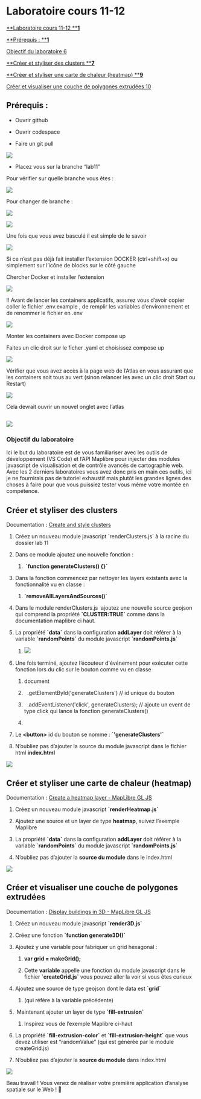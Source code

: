 # Laboratoire cours 11-12

[**Laboratoire cours 11-12 ****1**](https://docs.google.com/document/d/1RMvJ2OjrlZe3YlsK7rlI5QAY4Ld-JLKV9fnR-8O9oAQ/edit#heading=h.6xp8lo9ezpif)

[**Prérequis : ****1**](https://docs.google.com/document/d/1RMvJ2OjrlZe3YlsK7rlI5QAY4Ld-JLKV9fnR-8O9oAQ/edit#heading=h.ow87l5ef1vz6)

[Objectif du laboratoire 6](https://docs.google.com/document/d/1RMvJ2OjrlZe3YlsK7rlI5QAY4Ld-JLKV9fnR-8O9oAQ/edit#heading=h.s1d1cfdc34oi)

[**Créer et styliser des clusters ****7**](https://docs.google.com/document/d/1RMvJ2OjrlZe3YlsK7rlI5QAY4Ld-JLKV9fnR-8O9oAQ/edit#heading=h.86zhcmbby4fa)

[**Créer et styliser une carte de chaleur (heatmap) ****9**](https://docs.google.com/document/d/1RMvJ2OjrlZe3YlsK7rlI5QAY4Ld-JLKV9fnR-8O9oAQ/edit#heading=h.t1qmum80efu0)

[Créer et visualiser une couche de polygones extrudées 10](https://docs.google.com/document/d/1RMvJ2OjrlZe3YlsK7rlI5QAY4Ld-JLKV9fnR-8O9oAQ/edit#heading=h.jpcosgmr1kuw)


##

## Prérequis : 

- Ouvrir github

- Ouvrir codespace 

- Faire un git pull

![](https://lh7-us.googleusercontent.com/PEiqhjN9TVAw7nAv1KoN4u54TYikxusm77fikHWHK8rFBxRWrvS6GYA4hII43ILChFkcAfJSMEWVKkMbiOTcmJl8_8vs2QbDDquI4L7O_RfOf037ZE95vENAHswBTUm3T_HfijH7TYzNyZ73Zsr6EWw)

- Placez vous sur la branche “lab11”

Pour vérifier sur quelle branche vous êtes : 

![](https://lh7-us.googleusercontent.com/skkO_WMhS_uwTAwhw5UoxyX324D52ueNr7kVnM3PQFWim9H109Z5apwoBmPnUmWJvRf_ZbAxlYUVsC6njUws3ScJLESU0WHbCbJceCOQaYFtlZVAX351UAqOdZKxW5cE7j8RlgGq89u4sxe_z_GKfIk)

Pour changer de branche : 

![](https://lh7-us.googleusercontent.com/8tj8cF7keyxqKPPavRVsn_xH9z7AUoaomSbATKrM2Xw1zJ0esVLqTL94Mv8VeVY0F_ZU99XBlsPZWHkKpVMJU1h6BOB-INE9qIYHM4U-T-bse9ns35kNcyl6MNy2od6jKtzSzHYOxvY9DhshpbVwstY)

![](https://lh7-us.googleusercontent.com/uAx3D73Jb63GS9Y0yVgawIesuz3DujoPgcY7KHqGkbcBZbRoryx0tMO7qV7adnx8Ikz4v260S0oagb7wZmyBELiQo8p01lM5bHeZ6-192POXMuK5CKsJUbkVNWldgOCSpE31rWla2qaO1CSyUHJOsjE)

Une fois que vous avez basculé il est simple de le savoir

![](https://lh7-us.googleusercontent.com/HdPIoeygi5e9AjUCYDi_HlAggxpQ5dpv17Or08c2QvYXuASDn-e_IbRYN5NnEJorAx_YUFq_2uMUU8RZ0BIMMI_EISMi5PB_CIlPi2A1jza84k4gl8i3AOWesrMa5vMOmjzzlG7zGcMPKEi5b4T5DzY)

Si ce n’est pas déjà fait installer l’extension DOCKER (ctrl+shift+x) ou simplement sur l’icône de blocks sur le côté gauche

Chercher Docker et installer l’extension

![](https://lh7-us.googleusercontent.com/p0pLTcapi9GR8Jf-96At_W0CsJx0TYtWQpERNKVIBhmRXd92gTOMKiNLeq6tmk2su63bTkoCAUF41JYZOvGiV-DntOB1JY-M4kQlk7cv8k63e60YnOV_ULLxiTVDFm9dwkhEssBmjxCHJ96q-cnG5WI)

!! Avant de lancer les containers applicatifs, assurez vous d’avoir copier coller le fichier .env.example , de remplir les variables d’environnement et de renommer le fichier en .env

![](https://lh7-us.googleusercontent.com/OcOEyUVSiBEyL7b9v-wIFvjZ7prB0TNh5XvbBtIq2N3d1jfEie7rFzoLi_RDJ_QfyjaJBuiYS3-fDXDIce7SBJkeUAZgTmDzpkQ3tl7HVaCimtplY4523OkIMNWcT7vCZz9QedgGZSgpV0CVB4LH-1c)

Monter les containers avec Docker compose up

Faites un clic droit sur le ficher .yaml et choisissez compose up

![](https://lh7-us.googleusercontent.com/DAszHCjTYyhuAuGLzuV3x7S68JfbivDSG43TH5XxAQ9-V5JzMHCPz30Oe1j8XscTMkqKpHJs8zQ5znbbNkrLl2He2jP-uOVNbp2kbm_yy-WEtXQ5u1Cr2C6zMKr0_3WIrq7sE_2lb5RUCErBk38C2P8)

Vérifier que vous avez accès à la page web de l’Atlas en vous assurant que les containers soit tous au vert (sinon relancer les avec un clic droit Start ou Restart)

![](https://lh7-us.googleusercontent.com/bW6LOTUJmbdrjXkIzmyW8iFSRBzisT-5uNb9rvfsIA4tlSk8Q-adcuI8nETLB_UVC_PBBJGtOtCs2tHvhh036OIxsmuW5vgrxaRbh2Iqz8UvBT88uY3oGYjHcNhWula0y4xDfhdmzUIG5MmXmJIorfc)

Cela devrait ouvrir un nouvel onglet avec l’atlas


## ![](https://lh7-us.googleusercontent.com/dcensSRc5JHBqjTMWcLK-WvYHviu28LrsCP7YUCPOBeFX3sMBhJZYcm8RRJS9b_1ZaFaBJbm-dtXOmoaYkkOygNK53UnvYczVCgpX6CZAjnTORVCWo0Q8U1_lwTehARXnv8D8Khe-8JRf7I3HiJY_fI)

### Objectif du laboratoire

Ici le but du laboratoire est de vous familiariser avec les outils de développement (VS Code) et l’API Maplibre pour injecter des modules javascript de visualisation et de contrôle avancés de cartographie web. Avec les 2 derniers laboratoires vous avez donc pris en main ces outils, ici je ne fournirais pas de tutoriel exhaustif mais plutôt les grandes lignes des choses à faire pour que vous puissiez tester vous même votre montée en compétence.


###

## Créer et styliser des clusters

Documentation : [Create and style clusters](https://maplibre.org/maplibre-gl-js/docs/examples/cluster/)

1. Créez un nouveau module javascript \`renderClusters.js\` à la racine du dossier lab 11 

2. Dans ce module ajoutez une nouvelle fonction :

   1.  **\`function generateClusters() {}\`**

3. Dans la fonction commencez par nettoyer les layers existants avec la fonctionnalité vu en classe : 

   1. **\`removeAllLayersAndSources()\`**

4. Dans le module renderClusters.js  ajoutez une nouvelle source geojson qui comprend la propriété **\`CLUSTER:TRUE\`** comme dans la documentation maplibre ci haut.

5. La propriété **\`data\`** dans la configuration **addLayer** doit référer à la variable **\`randomPoints\`** du module javascript **\`randomPoints.js\`**

   1. ****![](https://lh7-us.googleusercontent.com/HvhLjoKBdwoTQ4c43Wwsc8M8ya02dYW_CsZeuUu-GXkhC9C_6ICFTxXxyPU6eMimh3sO0XDUpPJAbkflRNvQ06z7er6b-VGJ8GMPeBHxC8Omf2aEeRCS6sa-_RdJsKOx_Z45j7ZBEdfgW6GdpW7JOFA)****

6. Une fois terminé, ajoutez l’écouteur d'événement pour exécuter cette fonction lors du clic sur le bouton comme vu en classe

   1. document

   2.   .getElementById('generateClusters') // id unique du bouton

   3.   .addEventListener('click', generateClusters); // ajoute un event de type click qui lance la fonction generateClusters()

   4.

7. Le **\<button>** id du bouton se nomme : **\`'generateClusters'\`**

8. N’oubliez pas d’ajouter la source du module javascript dans le fichier html **index.html**

![](https://lh7-us.googleusercontent.com/BRan0mUqMTae7QFGN0GMKBKWh13_BYfP-XuG68u5EXWZENjc-3VHkyVAB2pwF5eLAICE_Ef3RBJIqC9TLHr7-0SyuuPS3YM_CkrA0iCt6ZrrxlPMR3HUcX4ILKdTzu5I-y10A_4PR3wmRGC9loss80c)


##

## Créer et styliser une carte de chaleur (heatmap)

Documentation : [Create a heatmap layer - MapLibre GL JS](https://maplibre.org/maplibre-gl-js/docs/examples/heatmap-layer/)

1. Créez un nouveau module javascript **\`renderHeatmap.js\`**

2. Ajoutez une source et un layer de type **heatmap**, suivez l’exemple Maplibre

3. La propriété **\`data\`** dans la configuration **addLayer** doit référer à la variable **\`randomPoints\`** du module javascript **\`randomPoints.js\`**

4. N’oubliez pas d’ajouter la **source du module** dans le index.html

![](https://lh7-us.googleusercontent.com/9M9wrUbRoHEQ7GLTkHEGh84bU4QkT5c0-EQCkEUSz9jlyCpRHR40QRnHROhG37Mo4rpb_p8yuUibaLZbv0h0TJKSzXUc03zrazkCW0_WKrhPKEw-kXt9jKyO4eKO8_OrvRLQ4xRA0X-lFzt5kTmwf8g)


## Créer et visualiser une couche de polygones extrudées

Documentation : [Display buildings in 3D - MapLibre GL JS](https://maplibre.org/maplibre-gl-js/docs/examples/3d-buildings/)

1. Créez un nouveau module javascript **\`render3D.js\`**

2. Créez une fonction **\`function generate3D()\`**

3. Ajoutez y une variable pour fabriquer un grid hexagonal : 

   1. **var grid = makeGrid();** 

   2. Cette **variable** appelle une fonction du module javascript dans le fichier **\`createGrid.js\`** vous pouvez aller la voir si vous êtes curieux

4. Ajoutez une source de type geojson dont le data est **\`grid\`** 

   1. (qui réfère à la variable précédente)

5.  Maintenant ajouter un layer de type **\`fill-extrusion\`**

   1. Inspirez vous de l’exemple Maplibre ci-haut

6. La propriété **\`fill-extrusion-color\`** et **\`fill-extrusion-height\`** que vous devez utiliser est “randomValue” (qui est générée par le module createGrid.js)

7. N’oubliez pas d’ajouter la **source du module** dans index.html

![](https://lh7-us.googleusercontent.com/KmhvRHTaYimCGJZ5P-bsic-60VJJtCLDHOsaVLoR7rFf-jT4fKEiJ9PXYLM7Uqg6F0jlNOlagwbtWZSROWIesylQnY2-XRAolRDhsFTAU7JkcRuOmV2ywbDNsD0qcpAxL4YIBXd5uZQWEJaLlIaVR5A)

Beau travail ! Vous venez de réaliser votre première application d’analyse spatiale sur le Web ! 💪
